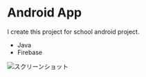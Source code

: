 # Android App

I create this project for school android project.

- Java
- Firebase

![スクリーンショット](https://github.com/haruka9147/fitness-app/issues/1 "スクリーンショット")
